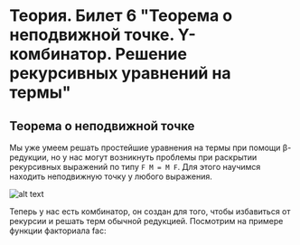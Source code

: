 # Теория. Билет 6 "Теорема о неподвижной точке. Y-комбинатор. Решение рекурсивных уравнений на термы"

## Теорема о неподвижной точке

Мы уже умеем решать простейшие уравнения на термы при помощи β-редукции, но у нас могут возникнуть проблемы при раскрытии рекурсивных выражений по типу `F M = M F`. Для этого научимся находить неподвижную точку у любого выражения.

![alt text](https://ibb.co/YLKPGyJ)

Теперь у нас есть комбинатор, он создан для того, чтобы избавиться от рекурсии и решать терм обычной редукцией. Посмотрим на примере функции факториала fac:


